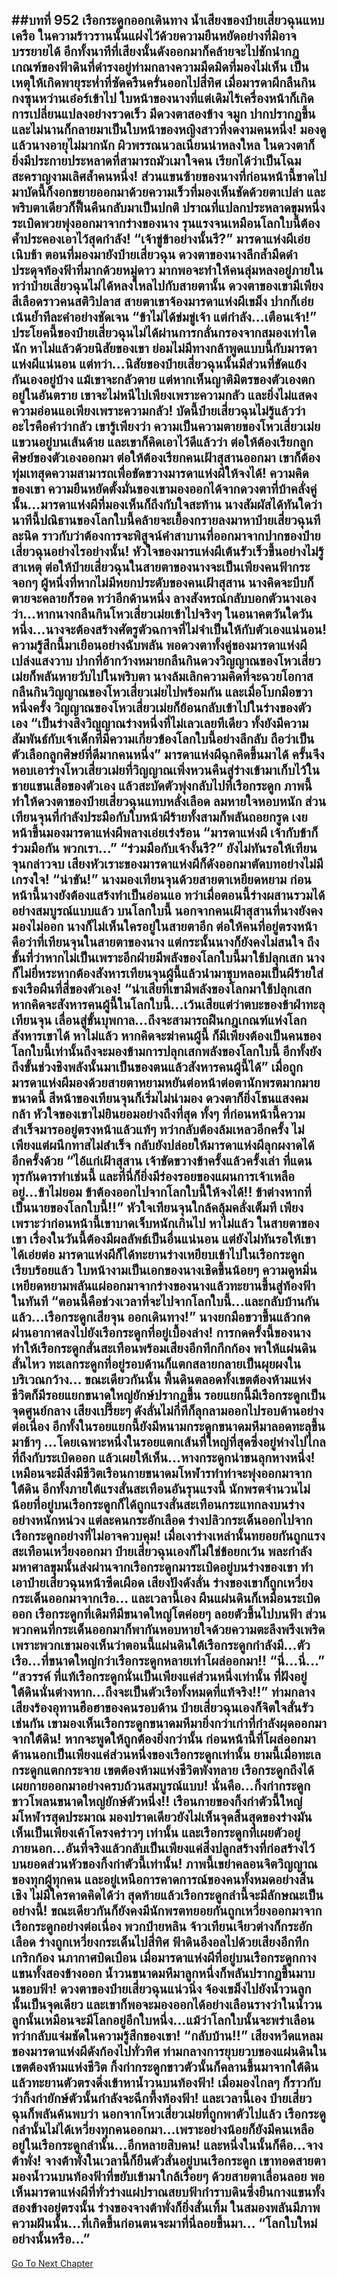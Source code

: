 ##บทที่ 952 เรือกระดูกออกเดินทาง
น้ำเสียงของป๋ายเสี่ยวฉุนแหบเครือ ในความร้าวรานนั้นแฝงไว้ด้วยความยืนหยัดอย่างที่มิอาจบรรยายได้ อีกทั้งนาทีที่เสียงนั้นดังออกมาก็คล้ายจะไปชักนำกฎเกณฑ์ของฟ้าดินที่ดำรงอยู่ท่ามกลางความมืดมิดที่มองไม่เห็น เป็นเหตุให้เกิดพายุระห่ำที่ซัดครืนครั่นออกไปสี่ทิศ
เมื่อมารดาผีกลืนกินกงซุนหว่านเอ๋อร์เข้าไป ใบหน้าของนางที่แต่เดิมไร้เครื่องหน้าก็เกิดการเปลี่ยนแปลงอย่างรวดเร็ว มีดวงตาสองข้าง จมูก ปากปรากฏขึ้น และไม่นานก็กลายมาเป็นใบหน้าของหญิงสาวที่งดงามคนหนึ่ง!
มองดูแล้วนางอายุไม่มากนัก ผิวพรรณนวลเนียนน่าหลงใหล ในดวงตาก็ยิ่งมีประกายประหลาดที่สามารถมัวเมาใจคน เรียกได้ว่าเป็นโฉมสะคราญงามเลิศล้ำคนหนึ่ง!
ส่วนแขนซ้ายของนางที่ก่อนหน้านี้ขาดไป มาบัดนี้ก็งอกขยายออกมาด้วยความเร็วที่มองเห็นชัดด้วยตาเปล่า และพริบตาเดียวก็ฟื้นคืนกลับมาเป็นปกติ ปราณที่แปลกประหลาดขุมหนึ่งระเบิดพวยพุ่งออกมาจากร่างของนาง รุนแรงจนเหมือนโลกใบนี้ต้องค้ำประคองเอาไว้สุดกำลัง!
“เจ้าขู่ข้าอย่างนั้นรึ?” มารดาแห่งผีเอ่ยเนิบช้า ตอนที่มองมายังป๋ายเสี่ยวฉุน ดวงตาของนางลึกล้ำมืดดำประดุจท้องฟ้าที่มากด้วยหมู่ดาว มากพอจะทำให้คนลุ่มหลงอยู่ภายใน
ทว่าป๋ายเสี่ยวฉุนไม่ได้หลงใหลไปกับสายตานั้น ดวงตาของเขามีเพียงสีเลือดราวคนสติวิปลาส สายตาเขาจ้องมารดาแห่งผีเขม็ง ปากก็เอ่ยเน้นย้ำทีละคำอย่างชัดเจน
“ข้าไม่ได้ข่มขู่เจ้า แต่กำลัง...เตือนเจ้า!” ประโยคนี้ของป๋ายเสี่ยวฉุนไม่ได้ผ่านการกลั่นกรองจากสมองเท่าใดนัก หาไม่แล้วด้วยนิสัยของเขา ย่อมไม่มีทางกล้าพูดแบบนี้กับมารดาแห่งผีแน่นอน แต่ทว่า...นิสัยของป๋ายเสี่ยวฉุนนั้นมีส่วนที่ขัดแย้งกันเองอยู่บ้าง
แม้เขาจะกลัวตาย แต่หากเห็นญาติมิตรของตัวเองตกอยู่ในอันตราย เขาจะไม่หนีไปเพียงเพราะความกลัว และยิ่งไม่แสดงความอ่อนแอเพียงเพราะความกลัว!
บัดนี้ป๋ายเสี่ยวฉุนไม่รู้แล้วว่าอะไรคือคำว่ากลัว เขารู้เพียงว่า ความเป็นความตายของโหวเสี่ยวเม่ยแขวนอยู่บนเส้นด้าย และเขาก็คิดเอาไว้ดีแล้วว่า ต่อให้ต้องเรียกลูกศิษย์ของตัวเองออกมา ต่อให้ต้องเรียกคนเฝ้าสุสานออกมา เขาก็ต้องทุ่มเทสุดความสามารถเพื่อขัดขวางมารดาแห่งผีให้จงได้!
ความคิดของเขา ความยืนหยัดตั้งมั่นของเขามองออกได้จากดวงตาที่บ้าคลั่งคู่นั้น...มารดาแห่งผีที่มองเห็นก็ถึงกับใจสะท้าน นางสัมผัสได้ทันใดว่านาทีนี้ปณิธานของโลกใบนี้คล้ายจะเยื้องกรายลงมาหาป๋ายเสี่ยวฉุนทีละนิด ราวกับว่าต้องการจะพิสูจน์คำสาบานที่ออกมาจากปากของป๋ายเสี่ยวฉุนอย่างไรอย่างนั้น!
หัวใจของมารแห่งผีเต้นรัวเร็วขึ้นอย่างไม่รู้สาเหตุ ต่อให้ป๋ายเสี่ยวฉุนในสายตาของนางจะเป็นเพียงคนฟ้ากระจอกๆ ผู้หนึ่งที่หากไม่มีหยกประดับของคนเฝ้าสุสาน นางคิดจะบีบก็ตายจะคลายก็รอด ทว่าอีกด้านหนึ่ง ลางสังหรณ์กลับบอกตัวนางเองว่า...หากนางกลืนกินโหวเสี่ยวเม่ยเข้าไปจริงๆ ในอนาคตวันใดวันหนึ่ง...นางจะต้องสร้างศัตรูตัวฉกาจที่ไม่จำเป็นให้กับตัวเองแน่นอน!
ความรู้สึกนี้มาเยือนอย่างฉับพลัน พอดวงตาทั้งคู่ของมารดาแห่งผีเปล่งแสงวาบ ปากที่อ้ากว้างหมายกลืนกินดวงวิญญาณของโหวเสี่ยวเม่ยก็พลันหายวับไปในพริบตา นางล้มเลิกความคิดที่จะฉวยโอกาสกลืนกินวิญญาณของโหวเสี่ยวเม่ยไปพร้อมกัน และเมื่อโบกมือขวาหนึ่งครั้ง วิญญาณของโหวเสี่ยวเม่ยก็ย้อนกลับเข้าไปในร่างของตัวเอง
“เป็นร่างสิงวิญญาณร่างหนึ่งที่ไม่เลวเลยทีเดียว ทั้งยังมีความสัมพันธ์กับเจ้าเด็กที่มีความเกี่ยวข้องโลกใบนี้อย่างลึกลับ ถือว่าเป็นตัวเลือกลูกศิษย์ที่ดีมากคนหนึ่ง” มารดาแห่งผีฉุกคิดขึ้นมาได้ ครั้นจึงหอบเอาร่างโหวเสี่ยวเม่ยที่วิญญาณเพิ่งหวนคืนสู่ร่างเข้ามาเก็บไว้ในชายแขนเสื้อของตัวเอง แล้วสะบัดตัวพุ่งกลับไปที่เรือกระดูก
ภาพนี้ทำให้ดวงตาของป๋ายเสี่ยวฉุนแทบหลั่งเลือด ลมหายใจหอบหนัก ส่วนเทียนจุนที่กำลังประมือกับใบหน้าผีร้ายทั้งสามก็พลันถอยกรูด เงยหน้าขึ้นมองมารดาแห่งผีพลางเอ่ยเร่งร้อน
“มารดาแห่งผี เจ้ากับข้าก็ร่วมมือกัน พวกเรา...”
“ร่วมมือกับเจ้างั้นรึ?” ยังไม่ทันรอให้เทียนจุนกล่าวจบ เสียงหัวเราะของมารดาแห่งผีก็ดังออกมาตัดบทอย่างไม่มีเกรงใจ!
“น่าขัน!” นางมองเทียนจุนด้วยสายตาเหยียดหยาม ก่อนหน้านี้นางยังต้องแสร้งทำเป็นอ่อนแอ ทว่าเมื่อตอนนี้ร่างผสานรวมได้อย่างสมบูรณ์แบบแล้ว บนโลกใบนี้ นอกจากคนเฝ้าสุสานที่นางยังคงมองไม่ออก นางก็ไม่เห็นใครอยู่ในสายตาอีก
ต่อให้คนที่อยู่ตรงหน้าคือว่าที่เทียนจุนในสายตาของนาง แต่กระนั้นนางก็ยังคงไม่สนใจ ถึงขั้นที่ว่าหากไม่เป็นเพราะอีกฝ่ายมีพลังของโลกใบนี้มาใช้ปลุกเสก นางก็ไม่ยี่หระหากต้องสังหารเทียนจุนผู้นี้แล้วนำมาชุบหลอมเป็นผีร้ายใส่ธงเรือผืนที่สี่ของตัวเอง!
“น่าเสียที่เขามีพลังของโลกมาใช้ปลุกเสก หากคิดจะสังหารคนผู้นี้ในโลกใบนี้...เว้นเสียแต่ว่าตบะของข้าฝ่าทะลุเทียนจุน เลื่อนสู่ขั้นบุพกาล...ถึงจะสามารถฝืนกฎเกณฑ์แห่งโลกสังหารเขาได้ หาไม่แล้ว หากคิดจะฆ่าคนผู้นี้ ก็มีเพียงต้องเป็นคนของโลกใบนี้เท่านั้นถึงจะมองข้ามการปลุกเสกพลังของโลกใบนี้ อีกทั้งยังถึงขั้นช่วงชิงพลังนั้นมาเป็นของตนแล้วสังหารคนผู้นี้ได้”
เมื่อถูกมารดาแห่งผีมองด้วยสายตาหยามหยันต่อหน้าต่อตานักพรตมากมายขนาดนี้ สีหน้าของเทียนจุนก็เริ่มไม่น่ามอง ดวงตาก็ยิ่งโชนแสงคมกล้า
หัวใจของเขาไม่ยินยอมอย่างถึงที่สุด ทั้งๆ ที่ก่อนหน้านี้ความสำเร็จมารออยู่ตรงหน้าแล้วแท้ๆ ทว่ากลับต้องล้มเหลวอีกครั้ง ไม่เพียงแต่ผนึกทาสไม่สำเร็จ กลับยังปล่อยให้มารดาแห่งผีลุกผงาดได้อีกครั้งด้วย
“ไอ้แก่เฝ้าสุสาน เจ้าขัดขวางข้าครั้งแล้วครั้งเล่า ที่แดนทุรกันดารทำเช่นนี้ และที่นี่ก็ยิ่งมีร่องรอยของแผนการเจ้าเหลืออยู่...ข้าไม่ยอม ข้าต้องออกไปจากโลกใบนี้ให้จงได้!! ข้าต่างหากที่เป็นนายของโลกใบนี้!!” หัวใจเทียนจุนใกล้คลุ้มคลั่งเต็มที เพียงเพราะว่าก่อนหน้านี้เขาบาดเจ็บหนักเกินไป หาไม่แล้ว ในสายตาของเขา เรื่องในวันนี้ต้องมีผลลัพธ์เป็นอื่นแน่นอน
แต่ยังไม่ทันรอให้เขาได้เอ่ยต่อ มารดาแห่งผีก็ได้ทะยานร่างเหยียบเข้าไปในเรือกระดูกเรียบร้อยแล้ว ใบหน้างามเป็นเอกของนางเชิดขึ้นน้อยๆ ความดูหมิ่นเหยียดหยามพลันแผ่ออกมาจากร่างของนางแล้วทะยานขึ้นสู่ท้องฟ้าในทันที
“ตอนนี้คือช่วงเวลาที่จะไปจากโลกใบนี้...และกลับบ้านกันแล้ว...เรือกระดูกเสียจุน ออกเดินทาง!” นางยกมือขวาขึ้นแล้วกดผ่านอากาศลงไปยังเรือกระดูกที่อยู่เบื้องล่าง!
การกดครั้งนี้ของนางทำให้เรือกระดูกสั่นสะเทือนพร้อมเสียงอึกทึกกึกก้อง พาให้แผ่นดินสั่นไหว ทะเลกระดูกที่อยู่รอบด้านก็แตกสลายกลายเป็นผุยผงในบริเวณกว้าง...
ขณะเดียวกันนั้น พื้นดินตลอดทั้งเขตต้องห้ามแห่งชีวิตก็มีรอยแยกขนาดใหญ่ยักษ์ปรากฏขึ้น รอยแยกนี้มีเรือกระดูกเป็นจุดศูนย์กลาง เสียงเปรี๊ยะๆ ดังลั่นไม่กี่ทีก็ลุกลามออกไปรอบด้านอย่างต่อเนื่อง
อีกทั้งในรอยแยกนี้ยังมีหนามกระดูกขนาดมหึมาลอดทะลุขึ้นมาช้าๆ ...โดยเฉพาะหนึ่งในรอยแตกเส้นที่ใหญ่ที่สุดซึ่งอยู่ห่างไปไกลที่ถึงกับระเบิดออก แล้วเผยให้เห็น...หางกระดูกน่าขนลุกหางหนึ่ง!
เหมือนจะมีสิ่งมีชีวิตเรือนกายขนาดมโหฬารทำท่าจะพุ่งออกมาจากใต้ดิน อีกทั้งภายใต้แรงสั่นสะเทือนอันรุนแรงนี้ นักพรตจำนวนไม่น้อยที่อยู่บนเรือกระดูกก็ได้ถูกแรงสั่นสะเทือนกระแทกลงบนร่างอย่างหนักหน่วง แต่ละคนกระอักเลือด ร่างปลิวกระเด็นออกไปจากเรือกระดูกอย่างที่ไม่อาจควบคุม!
เมื่อเงาร่างเหล่านั้นทยอยกันถูกแรงสะเทือนเหวี่ยงออกมา ป๋ายเสี่ยวฉุนเองก็ไม่ใช่ข้อยกเว้น พละกำลังมหาศาลขุมนั้นส่งผ่านจากเรือกระดูกมาระเบิดอยู่บนร่างของเขา ทำเอาป๋ายเสี่ยวฉุนหน้าซีดเผือด เสียงปังดังลั่น ร่างของเขาก็ถูกเหวี่ยงกระเด็นออกมาจากเรือ...
และเวลานี้เอง ผืนแผ่นดินก็เหมือนระเบิดออก เรือกระดูกที่เดิมทีมีขนาดใหญ่โตค่อยๆ ลอยตัวขึ้นไปบนฟ้า ส่วนพวกคนที่กระเด็นออกมาก็พากันหอบหายใจด้วยความตะลึงพรึงเพริด เพราะพวกเขามองเห็นว่าตอนนี้แผ่นดินใต้เรือกระดูกกำลังมี...ตัวเรือ...ที่ขนาดใหญ่กว่าเรือกระดูกหลายเท่าโผล่ออกมา!!
“นี่...นี่...”
“สวรรค์ ที่แท้เรือกระดูกนั่นเป็นเพียงแค่ส่วนหนึ่งเท่านั้น ที่ฝังอยู่ใต้ดินนั่นต่างหาก...ถึงจะเป็นตัวเรือทั้งหมดที่แท้จริง!!” ท่ามกลางเสียงร้องอุทานฮือฮาของคนรอบด้าน ป๋ายเสี่ยวฉุนเองก็จิตใจสั่นรัวเช่นกัน เขามองเห็นเรือกระดูกขนาดมหึมายิ่งกว่าเก่าที่กำลังผุดออกมาจากใต้ดิน!
หากจะพูดให้ถูกต้องยิ่งกว่านั้น ก่อนหน้านี้ที่โผล่ออกมาด้านนอกเป็นเพียงแค่ส่วนหนึ่งของเรือกระดูกเท่านั้น ยามนี้เมื่อทะเลกระดูกแตกกระจาย เขตต้องห้ามแห่งชีวิตพังทลาย เรือกระดูกถึงได้เผยกายออกมาอย่างครบถ้วนสมบูรณ์แบบ!
นั่นคือ...กิ้งก่ากระดูกขาวโพลนขนาดใหญ่ยักษ์ตัวหนึ่ง!!
เรือนกายของกิ้งก่าตัวนี้ใหญ่มโหฬารสุดประมาณ มองปราดเดียวยังไม่เห็นจุดสิ้นสุดของร่างมัน เห็นเป็นเพียงเค้าโครงคร่าวๆ เท่านั้น และเรือกระดูกที่เผยตัวอยู่ภายนอก...อันที่จริงแล้วกลับเป็นเพียงแค่สิ่งปลูกสร้างที่ก่อสร้างไว้บนยอดส่วนหัวของกิ้งก่าตัวนี้เท่านั้น!
ภาพนี้เขย่าคลอนจิตวิญญาณของทุกผู้ทุกคน และอยู่เหนือการคาดการณ์ของคนทั้งหมดอย่างสิ้นเชิง ไม่มีใครคาดคิดได้ว่า สุดท้ายแล้วเรือกระดูกลำนี้จะมีลักษณะเป็นอย่างนี้!
ขณะเดียวกันก็ยังคงมีนักพรตทยอยกันถูกเหวี่ยงออกมาจากเรือกระดูกอย่างต่อเนื่อง พวกป๋ายหลิน จ้าวเทียนเจียวต่างก็กระอักเลือด ร่างถูกเหวี่ยงกระเด็นไปสี่ทิศ
ฟ้าดินอึงอลไปด้วยเสียงอึกทึกเกริกก้อง นภากาศบิดเบือน เมื่อมารดาแห่งผีที่อยู่บนเรือกระดูกกางแขนทั้งสองข้างออก น้ำวนขนาดมหึมาลูกหนึ่งก็พลันปรากฏขึ้นมาบนขอบฟ้า!
ดวงตาของป๋ายเสี่ยวฉุนแน่วนิ่ง จ้องเขม็งไปยังน้ำวนลูกนั้นเป็นจุดเดียว และเขาก็พอจะมองออกได้อย่างเลือนรางว่าในน้ำวนลูกนั้นเหมือนจะมีโลกอยู่อีกใบหนึ่ง...แม้ว่าโลกใบนั้นจะพร่าเลือน ทว่ากลับแจ่มชัดในความรู้สึกของเขา!
“กลับบ้าน!!” เสียงหวีดแหลมของมารดาแห่งผีดังก้องไปทั่วทิศ ท่ามกลางการยุบยวบของแผ่นดินในเขตต้องห้ามแห่งชีวิต กิ้งก่ากระดูกขาวตัวนั้นก็คลานขึ้นมาจากใต้ดิน แล้วทะยานตัวตรงดิ่งเข้าหาน้ำวนบนท้องฟ้า!
เมื่อมองไกลๆ ก็ราวกับว่ากิ้งก่ายักษ์ตัวนั้นกำลังจะฉีกทึ้งท้องฟ้า!
และเวลานี้เอง ป๋ายเสี่ยวฉุนก็พลันค้นพบว่า นอกจากโหวเสี่ยวเม่ยที่ถูกพาตัวไปแล้ว เรือกระดูกลำนั้นไม่ได้เหวี่ยงทุกคนออกมา...เพราะอย่างน้อยก็ยังมีคนเหลืออยู่ในเรือกระดูกลำนั้น...อีกหลายสิบคน!
และหนึ่งในนั้นก็คือ...จางต้าพั่ง!
จางต้าพั่งในเวลานี้ก็ยืนตัวสั่นอยู่บนเรือกระดูก เขาทอดสายตามองน้ำวนบนท้องฟ้าที่ขยับเข้ามาใกล้เรื่อยๆ ด้วยสายตาเลื่อนลอย พอเห็นมารดาแห่งผีที่ทั่วร่างแผ่ปราณสยบฟ้ากำราบดินซึ่งยืนกางแขนทั้งสองข้างอยู่ตรงนั้น ร่างของจางต้าพั่งก็ยิ่งสั่นเทิ้ม ในสมองพลันมีภาพความฝันนั้น...ที่เกิดขึ้นก่อนตนจะมาที่นี่ลอยขึ้นมา...
“โลกใบใหม่อย่างนั้นหรือ...”
------


[Go To Next Chapter]( ./99.md)